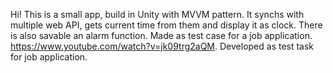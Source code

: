 Hi!
This is a small app, build in Unity with MVVM pattern. It synchs with multiple web API, gets current time from them and display it as clock.
There is also savable an alarm function. Made as test case for a job application.
https://www.youtube.com/watch?v=jk09trg2aQM.
Developed as test task for job application.
